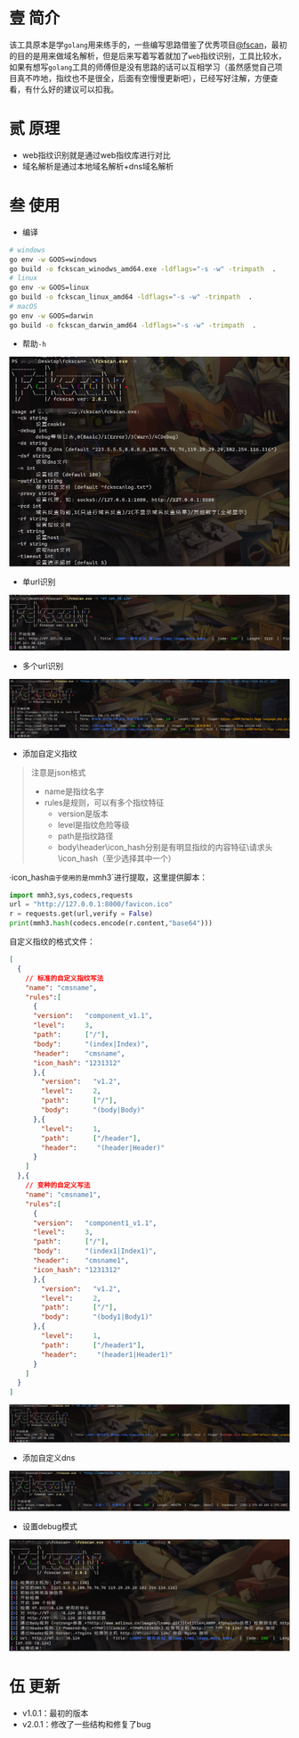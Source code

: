 # 壹 简介

该工具原本是学`golang`用来练手的，一些编写思路借鉴了优秀项目[@fscan](https://github.com/shadow1ng/fscan)，最初的目的是用来做域名解析，但是后来写着写着就加了`web`指纹识别，工具比较水，如果有想写`golang`工具的师傅但是没有思路的话可以互相学习（虽然感觉自己项目真不咋地，指纹也不是很全，后面有空慢慢更新吧），已经写好注解，方便查看，有什么好的建议可以扣我。

# 贰 原理

- web指纹识别就是通过web指纹库进行对比
- 域名解析是通过本地域名解析+dns域名解析

# 叁 使用

- 编译

```bash
# windows
go env -w GOOS=windows
go build -o fckscan_winodws_amd64.exe -ldflags="-s -w" -trimpath  .
# linux
go env -w GOOS=linux
go build -o fckscan_linux_amd64 -ldflags="-s -w" -trimpath  .
# macOS
go env -w GOOS=darwin
go build -o fckscan_darwin_amd64 -ldflags="-s -w" -trimpath  .
```

- 帮助`-h`

![image-20240205094851234](image/image-20240205094851234.png)

- 单url识别

![image-20240205101610995](image/image-20240205101610995.png)

- 多个url识别

![image-20240205101101127](image/image-20240205101101127.png)

- 添加自定义指纹

> 注意是json格式
> - name是指纹名字
> - rules是规则，可以有多个指纹特征
>   - version是版本
>   - level是指纹危险等级
>   - path是指纹路径
>   - body\header\icon_hash分别是有明显指纹的内容特征\请求头\icon_hash（至少选择其中一个）

·icon_hash`由于使用的是`mmh3`进行提取，这里提供脚本：

```python
import mmh3,sys,codecs,requests
url = "http://127.0.0.1:8000/favicon.ico"
r = requests.get(url,verify = False)
print(mmh3.hash(codecs.encode(r.content,"base64")))
```

自定义指纹的格式文件：

```json
[
  {
    // 标准的自定义指纹写法
    "name": "cmsname",
    "rules":[
      {
      "version":   "component_v1.1",
      "level":     3,
      "path":      ["/"],
      "body":      "(index|Index)",
      "header":    "cmsname",
      "icon_hash": "1231312"
      },{
        "version":   "v1.2",
        "level":     2,
        "path":      ["/"],
        "body":      "(body|Body)"
      },{
        "level":     1,
        "path":      ["/header"],
        "header":     "(header|Header)"
      }
    ]
  },{
    // 变种的自定义写法
    "name": "cmsname1",
    "rules":[
      {
      "version":   "component1_v1.1",
      "level":     3,
      "path":      ["/"],
      "body":      "(index1|Index1)",
      "header":    "cmsname1",
      "icon_hash": "1231312"
      },{
        "version":   "v1.2",
        "level":     2,
        "path":      ["/"],
        "body":      "(body1|Body1)"
      },{
        "level":     1,
        "path":      ["/header1"],
        "header":     "(header1|Header1)"
      }
    ]
  }
]
```

![image-20240205103720014](image/image-20240205103720014.png)

- 添加自定义dns

![image-20240205101305542](image/image-20240205101305542.png)

- 设置debug模式

![image-20240205102108476](image/image-20240205102108476.png)

# 伍 更新

- v1.0.1：最初的版本
- v2.0.1：修改了一些结构和修复了bug
